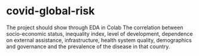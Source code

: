 # covid-global-risk
The project should show through EDA in Colab The correlation between socio-economic status, inequality index, level of development, dependence on external assistance, infrastructure, health system quality, demographics and governance and the prevalence of the disease in that country.

